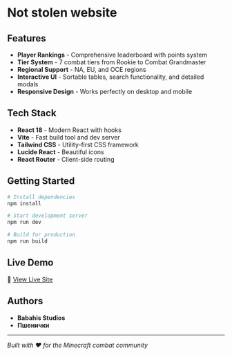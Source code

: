# Not stolen website

## Features

- **Player Rankings** - Comprehensive leaderboard with points system
- **Tier System** - 7 combat tiers from Rookie to Combat Grandmaster
- **Regional Support** - NA, EU, and OCE regions
- **Interactive UI** - Sortable tables, search functionality, and detailed modals
- **Responsive Design** - Works perfectly on desktop and mobile

## Tech Stack

- **React 18** - Modern React with hooks
- **Vite** - Fast build tool and dev server
- **Tailwind CSS** - Utility-first CSS framework
- **Lucide React** - Beautiful icons
- **React Router** - Client-side routing

## Getting Started

```bash
# Install dependencies
npm install

# Start development server
npm run dev

# Build for production
npm run build
```

## Live Demo

🚀 [View Live Site](https://antonzlo.github.io/pizdim-sayt/)

## Authors

- **Babahis Studios**
- **Пшенички**

---

*Built with ❤️ for the Minecraft combat community*
